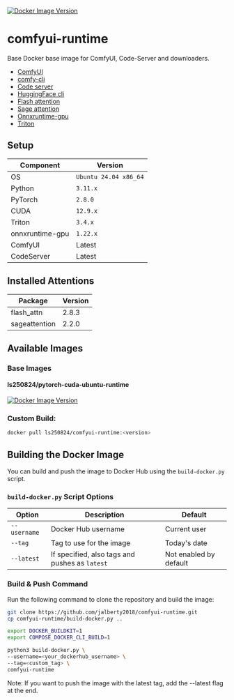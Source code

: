 [![Docker Image Version](https://img.shields.io/docker/v/ls250824/comfyui-runtime)](https://hub.docker.com/r/ls250824/comfyui-runtime)

# comfyui-runtime

Base Docker base image for ComfyUI, Code-Server and downloaders.

- [ComfyUI](https://github.com/comfyanonymous/ComfyUI)
- [comfy-cli](https://github.com/Comfy-Org/comfy-cli)
- [Code server](https://github.com/coder/code-server)
- [HuggingFace cli](https://huggingface.co/docs/huggingface_hub/guides/cli)
- [Flash attention](https://github.com/Dao-AILab/flash-attention)
- [Sage attention](https://github.com/thu-ml/SageAttention)
- [Onnxruntime-gpu](https://pypi.org/project/onnxruntime-gpu/)
- [Triton](https://triton-lang.org/main/index.html)

## Setup

| Component | Version              |
|-----------|----------------------|
| OS        | `Ubuntu 24.04 x86_64`|
| Python    | `3.11.x`             |
| PyTorch   | `2.8.0`              |
| CUDA      | `12.9.x`             |
| Triton    | `3.4.x`              |
| onnxruntime-gpu | `1.22.x` |
| ComfyUI | Latest |
| CodeServer | Latest |

## Installed Attentions

| Package        | Version  |
|----------------|----------|
| flash_attn     | 2.8.3    |
| sageattention  | 2.2.0    |

## Available Images

### Base Images 

#### ls250824/pytorch-cuda-ubuntu-runtime
	
[![Docker Image Version](https://img.shields.io/docker/v/ls250824/pytorch-cuda-ubuntu-runtime)](https://hub.docker.com/r/ls250824/pytorch-cuda-ubuntu-runtime)

### Custom Build: 

```bash
docker pull ls250824/comfyui-runtime:<version>
```

## Building the Docker Image

You can build and push the image to Docker Hub using the `build-docker.py` script.

### `build-docker.py` Script Options

| Option         | Description                                         | Default                |
|----------------|-----------------------------------------------------|------------------------|
| `--username`   | Docker Hub username                                 | Current user           |
| `--tag`        | Tag to use for the image                            | Today's date           |
| `--latest`     | If specified, also tags and pushes as `latest`      | Not enabled by default |

### Build & Push Command

Run the following command to clone the repository and build the image:

```bash
git clone https://github.com/jalberty2018/comfyui-runtime.git
cp comfyui-runtime/build-docker.py ..

export DOCKER_BUILDKIT=1
export COMPOSE_DOCKER_CLI_BUILD=1

python3 build-docker.py \
--username=<your_dockerhub_username> \
--tag=<custom_tag> \ 
comfyui-runtime
```

Note: If you want to push the image with the latest tag, add the --latest flag at the end.

